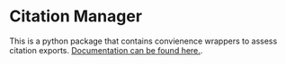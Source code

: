 # Citation Manager

This is a python package that contains convienence wrappers to assess citation exports. [Documentation can be found here.](https://rayblick.github.io/CitationManager/index).
